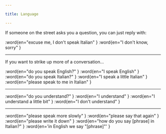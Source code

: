 ```yaml
---

title: Language

---
```


If someone on the street asks you a question, you can just reply with:

:word{en="excuse me, I don't speak Italian" }
:word{en="I don't know, sorry" }

--------------------------------------------------

If you want to strike up more of a conversation...

:word{en="do you speak English?" }
:word{en="I speak English" }
:word{en="do you speak Italian?" }
:word{en="I speak a little Italian" }
:word{en="please speak to me in Italian" }

--------------------------------------------------

:word{en="do you understand?" }
:word{en="I understand" }
:word{en="I understand a little bit" }
:word{en="I don't understand" }

--------------------------------------------------

:word{en="please speak more slowly" }
:word{en="please say that again" }
:word{en="please write it down" }
:word{en="how do you say [phrase] in Italian?" }
:word{en='in English we say "[phrase]"' }
